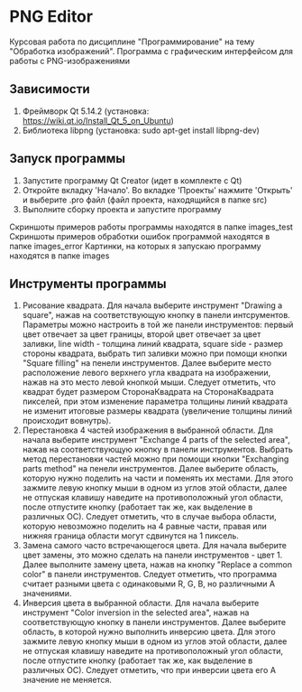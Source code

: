 # PNG Editor

Курсовая работа по дисциплине "Программирование" на тему "Обработка изображений". Программа с графическим интерфейсом для работы с PNG-изображениями

## Зависимости

1. Фреймворк Qt 5.14.2 (установка: https://wiki.qt.io/Install_Qt_5_on_Ubuntu)
2. Библиотека libpng (установка: sudo apt-get install libpng-dev)

## Запуск программы

1. Запустите программу Qt Creator (идет в комплекте с Qt)
2. Откройте вкладку 'Начало'. Во вкладке 'Проекты' нажмите 'Открыть' и выберите .pro файл (файл проекта, находящийся в папке src)
3. Выполните сборку проекта и запустите программу

Скриншоты примеров работы программы находятся в папке images_test
Скриншоты примеров обработки ошибок программой находятся в папке images_error
Картинки, на которых я запускаю программу находятся в папке images

## Инструменты программы

1. Рисование квадрата. Для начала выберите инструмент "Drawing a square", нажав на соответствующую кнопку в панели интсрументов. Параметры можно настроить в той же панели инструментов: первый цвет отвечает за цвет границы, второй цвет отвечает за цвет заливки, line width - толщина линий квадрата, square side - размер стороны квадрата, выбрать тип заливки можно при помощи кнопки "Square filling" на пенели инструментов. Далее выберите место расположение левого верхнего угла квадрата на изображении, нажав на это место левой кнопкой мыши. Следует отметить, что квадрат будет размером СторонаКвадрата на СторонаКвадрата пикселей, при этом изменение параметра толщины линий квадрата не изменит итоговые размеры квадрата (увеличение толщины линий происходит вовнутрь). 
2. Перестановка 4 частей изображения в выбранной области. Для начала выберите инструмент "Exchange 4 parts of the selected area", нажав на соответствующую кнопку в панели инструментов. Выбрать метод перестановки частей можно при помощи кнопки "Exchanging parts method" на пенели инструментов. Далее выберите область, которую нужно поделить на части и поменять их местами. Для этого зажмите левую кнопку мыши в одном из углов этой области, далее не отпуская клавишу наведите на противоположный угол области, после отпустите кнопку (работает так же, как выделение в различных ОС). Следует отметить, что в случае выбора области, которую невозможно поделить на 4 равные части, правая или нижняя граница области могут сдвинутся на 1 пиксель.
3. Замена самого часто встречающегося цвета. Для начала выберите цвет замены, это можно сделать на панели инструментов - цвет 1. Далее выполните замену цвета, нажав на кнопку "Replace a common color" в панели инструментов. Следует отметить, что программа считает разными цвета с одинаковыми R, G, B, но различными A значениями.
4. Инверсия цвета в выбранной области. Для начала выберите инструмент "Color inversion in the selected area", нажав на соответствующую кнопку в панели инструментов. Далее выберите область, в которой нужно выполнить инверсию цвета. Для этого зажмите левую кнопку мыши в одном из углов этой области, далее не отпуская клавишу наведите на противоположный угол области, после отпустите кнопку (работает так же, как выделение в различных ОС). Следует отметить, что при инверсии цвета его A значение не меняется.
